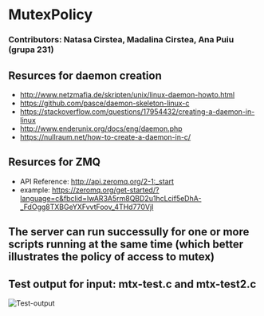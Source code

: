 # MutexPolicy

### Contributors: Natasa Cirstea, Madalina Cirstea, Ana Puiu (grupa 231)

## Resurces for daemon creation
- http://www.netzmafia.de/skripten/unix/linux-daemon-howto.html
- https://github.com/pasce/daemon-skeleton-linux-c
- https://stackoverflow.com/questions/17954432/creating-a-daemon-in-linux
- http://www.enderunix.org/docs/eng/daemon.php
- https://nullraum.net/how-to-create-a-daemon-in-c/


## Resurces for ZMQ
- API Reference: http://api.zeromq.org/2-1:_start
- example: https://zeromq.org/get-started/?language=c&fbclid=IwAR3A5rm8QBD2u1hcLcif5eDhA-_FdOgg8TXBGeYXFvvtFoov_4THd770VjI

## The server can run successully for one or more scripts running at the same time (which better illustrates the policy of access to mutex)

## Test output for input: mtx-test.c and mtx-test2.c

![Test-output](https://user-images.githubusercontent.com/57111995/72564769-348d4480-38b9-11ea-8a27-6184bacc9edf.png)

